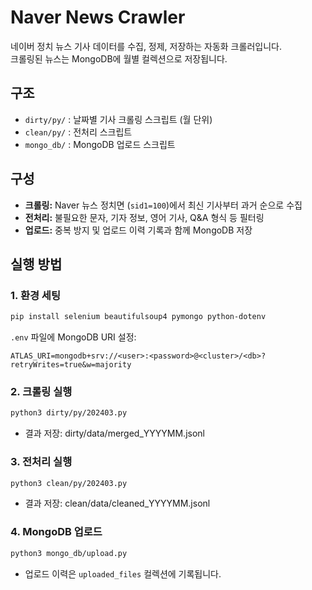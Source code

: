 # Naver News Crawler

네이버 정치 뉴스 기사 데이터를 수집, 정제, 저장하는 자동화 크롤러입니다.  
크롤링된 뉴스는 MongoDB에 월별 컬렉션으로 저장됩니다.

## 구조

- `dirty/py/` : 날짜별 기사 크롤링 스크립트 (월 단위)
- `clean/py/` : 전처리 스크립트
- `mongo_db/` : MongoDB 업로드 스크립트

## 구성

- **크롤링:** Naver 뉴스 정치면 (`sid1=100`)에서 최신 기사부터 과거 순으로 수집
- **전처리:** 불필요한 문자, 기자 정보, 영어 기사, Q&A 형식 등 필터링
- **업로드:** 중복 방지 및 업로드 이력 기록과 함께 MongoDB 저장

## 실행 방법

### 1. 환경 세팅

```bash
pip install selenium beautifulsoup4 pymongo python-dotenv
```
`.env` 파일에 MongoDB URI 설정:

```env
ATLAS_URI=mongodb+srv://<user>:<password>@<cluster>/<db>?retryWrites=true&w=majority
```

### 2. 크롤링 실행
```bash
python3 dirty/py/202403.py
```

- 결과 저장: dirty/data/merged_YYYYMM.jsonl

### 3. 전처리 실행
```bash
python3 clean/py/202403.py
```

- 결과 저장: clean/data/cleaned_YYYYMM.jsonl

### 4. MongoDB 업로드
```bash
python3 mongo_db/upload.py
```

- 업로드 이력은 `uploaded_files` 컬렉션에 기록됩니다.
